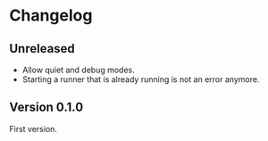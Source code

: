 # Changelog

## Unreleased

- Allow quiet and debug modes.
- Starting a runner that is already running is not an error anymore.

## Version 0.1.0

First version.
